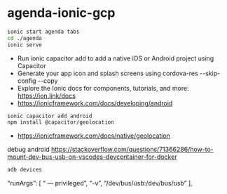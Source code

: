 # agenda-ionic-gcp


```sh
ionic start agenda tabs
cd ./agenda
ionic serve
```

- Run ionic capacitor add to add a native iOS or Android project using Capacitor
- Generate your app icon and splash screens using cordova-res --skip-config --copy
- Explore the Ionic docs for components, tutorials, and more: https://ion.link/docs
- https://ionicframework.com/docs/developing/android


```sh
ionic capacitor add android
npm install @capacitor/geolocation
```
- https://ionicframework.com/docs/native/geolocation

debug android
https://stackoverflow.com/questions/71366286/how-to-mount-dev-bus-usb-on-vscodes-devcontainer-for-docker
```sh
adb devices
```

“runArgs”: [ “ — privileged”,
“-v”,
“/dev/bus/usb:/dev/bus/usb” ],